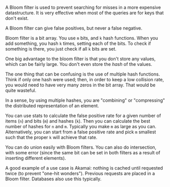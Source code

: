 A Bloom filter is used to prevent searching for misses in a more
expensive datastructure. It is very effective when most of the queries
are for keys that don't exist.

A Bloom filter can give false positives, but never a false negative.

Bloom filter is a bit array. You use `m` bits, and `k` hash
functions. When you add something, you hash `k` times, setting each of
the bits. To check if something is there, you just check if all `k`
bits are set.

One big advantage to the bloom filter is that you don't store any
values, which can be fairly large. You don't even store the *hash* of
the values.

The one thing that can be confusing is the use of multiple hash
functions. Think if only one hash were used; then, in order to keep a
low collision rate, you would need to have very many zeros in the bit
array. That would be quite wasteful.

In a sense, by using multiple hashes, you are "combining" or
"compressing" the distributed representation of an element.

You can use stats to calculate the false positive rate for a given
number of items (`n`) and bits (`m`) and hashes (`k`). Then you can
calculate the best number of hashes for `n` and `m`. Typically you
make `m` as large as you can. Alternatively, you can start from a
false positive rate and pick `m` smallest such that the proper `k`
will achieve that rate.

You can do union easily with Bloom filters. You can also do
intersection, with some error (since the same bit can be set in both
filters as a result of inserting different elements).

A good example of a use case is Akamai: nothing is cached until
requested twice (to prevent "one-hit wonders"). Previous requests are
placed in a Bloom filter. Databases also use this typically.
